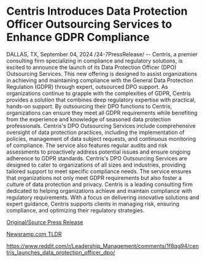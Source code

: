 # Centris Introduces Data Protection Officer Outsourcing Services to Enhance GDPR Compliance

DALLAS, TX, September 04, 2024 /24-7PressRelease/ -- Centris, a premier consulting firm specializing in compliance and regulatory solutions, is excited to announce the launch of its Data Protection Officer (DPO) Outsourcing Services. This new offering is designed to assist organizations in achieving and maintaining compliance with the General Data Protection Regulation (GDPR) through expert, outsourced DPO support.  As organizations continue to grapple with the complexities of GDPR, Centris provides a solution that combines deep regulatory expertise with practical, hands-on support. By outsourcing their DPO functions to Centris, organizations can ensure they meet all GDPR requirements while benefiting from the experience and knowledge of seasoned data protection professionals.  Centris's DPO Outsourcing Services include comprehensive oversight of data protection practices, including the implementation of policies, management of data subject requests, and continuous monitoring of compliance. The service also features regular audits and risk assessments to proactively address potential issues and ensure ongoing adherence to GDPR standards.  Centris's DPO Outsourcing Services are designed to cater to organizations of all sizes and industries, providing tailored support to meet specific compliance needs. The service ensures that organizations not only meet GDPR requirements but also foster a culture of data protection and privacy.  Centris is a leading consulting firm dedicated to helping organizations achieve and maintain compliance with regulatory requirements. With a focus on delivering innovative solutions and expert guidance, Centris supports clients in managing risk, ensuring compliance, and optimizing their regulatory strategies. 

[Original/Source Press Release](https://www.24-7pressrelease.com/press-release/513974/centris-introduces-data-protection-officer-outsourcing-services-to-enhance-gdpr-compliance)
                    

[Newsramp.com TLDR](None) 

https://www.reddit.com/r/Leadership_Management/comments/1f8qg94/centris_launches_data_protection_officer_dpo/